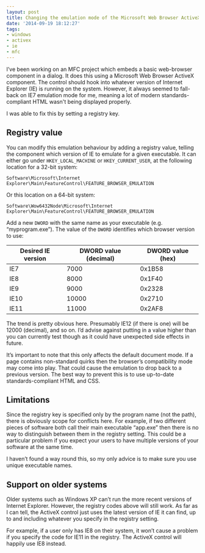 ```yaml
---
layout: post
title: Changing the emulation mode of the Microsoft Web Browser ActiveX control
date: '2014-09-19 18:12:27'
tags:
- windows
- activex
- ie
- mfc
---
```


I’ve been working on an MFC project which embeds a basic web-browser component in a dialog. It does this using a Microsoft Web Browser ActiveX component. The control should hook into whatever version of Internet Explorer (IE) is running on the system. However, it always seemed to fall-back on IE7 emulation mode for me, meaning a lot of modern standards-compliant HTML wasn't being displayed properly.

I was able to fix this by setting a registry key.

## Registry value

You can modify this emulation behaviour by adding a registry value, telling the component which version of IE to emulate for a given executable. It can either go under `HKEY_LOCAL_MACHINE` or `HKEY_CURRENT_USER`, at the following location for a 32-bit system:

    Software\Microsoft\Internet Explorer\Main\FeatureControl\FEATURE_BROWSER_EMULATION

Or this location on a 64-bit system:

    Software\Wow6432Node\Microsoft\Internet Explorer\Main\FeatureControl\FEATURE_BROWSER_EMULATION

Add a new `DWORD` with the same name as your executable (e.g. “myprogram.exe”). The value of the `DWORD` identifies which browser version to use:

| Desired IE version | DWORD value (decimal) | DWORD value (hex) |
| --- | --- | --- |
| IE7 | 7000 | 0x1B58 |
| IE8 | 8000 | 0x1F40 |
| IE9 | 9000 | 0x2328 |
| IE10 | 10000 | 0x2710 |
| IE11 | 11000 | 0x2AF8 |

The trend is pretty obvious here. Presumably IE12 (if there is one) will be 12000 (decimal), and so on. I’d advise against putting in a value higher than you can currently test though as it could have unexpected side effects in future.

It’s important to note that this only affects the default document mode. If a page contains non-standard quirks then the browser’s compatibility mode may come into play. That could cause the emulation to drop back to a previous version. The best way to prevent this is to use up-to-date standards-compliant HTML and CSS.

## Limitations

Since the registry key is specified only by the program name (not the path), there is obviously scope for conflicts here. For example, if two different pieces of software both call their main executable “app.exe” then there is no way to distinguish between them in the registry setting. This could be a particular problem if you expect your users to have multiple versions of your software at the same time.

I haven’t found a way round this, so my only advice is to make sure you use unique executable names.

## Support on older systems

Older systems such as Windows XP can’t run the more recent versions of Internet Explorer. However, the registry codes above will still work. As far as I can tell, the ActiveX control just uses the latest version of IE it can find, up to and including whatever you specify in the registry setting.

For example, if a user only has IE8 on their system, it won’t cause a problem if you specify the code for IE11 in the registry. The ActiveX control will happily use IE8 instead.

<!--kg-card-end: markdown-->